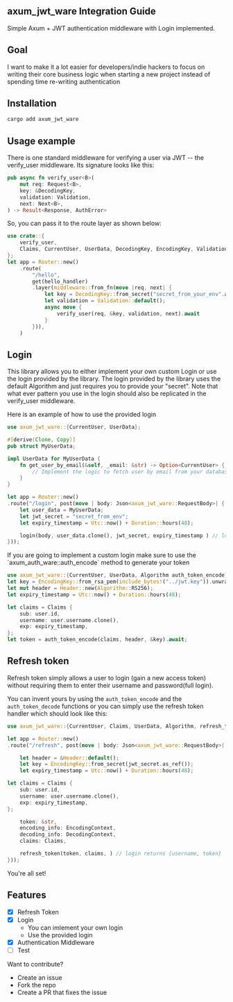 ## axum_jwt_ware Integration Guide

Simple Axum + JWT authentication middleware with Login implemented.

## Goal

<p>I want to make it a lot easier for developers/indie hackers to focus on writing their core business logic when starting a new project instead of spending time re-writing authentication</p>

## Installation

```sh
cargo add axum_jwt_ware
```

## Usage example

There is one standard middleware for verifying a user via JWT -- the verify_user middleware. Its signature looks like this:

```rs
pub async fn verify_user<B>(
    mut req: Request<B>,
    key: &DecodingKey,
    validation: Validation,
    next: Next<B>,
) -> Result<Response, AuthError>
```

So, you can pass it to the route layer as shown below:

```rs
use crate::{
    verify_user,
    Claims, CurrentUser, UserData, DecodingKey, EncodingKey, Validation, Header
};
let app = Router::new()
    .route(
        "/hello",
        get(hello_handler)
        .layer(middleware::from_fn(move |req, next| {
            let key = DecodingKey::from_secret("secret_from_your_env".as_ref());
            let validation = Validation::default();
            async move {
                verify_user(req, &key, validation, next).await
            }
        })),
    )
```

## Login

<p>This library allows you to either implement your own custom Login or use the login provided by the library. The login provided by the library uses the default Algorithm and just requires you to provide your "secret". Note that what ever pattern you use in the login should also be replicated in the verify_user middleware.</p>

<p>Here is an example of how to use the provided login</p>

```rs
use axum_jwt_ware::{CurrentUser, UserData};

#[derive(Clone, Copy)]
pub struct MyUserData;

impl UserData for MyUserData {
    fn get_user_by_email(&self, _email: &str) -> Option<CurrentUser> {
        // Implement the logic to fetch user by email from your database
    }
}

let app = Router::new()
.route("/login", post(move | body: Json<axum_jwt_ware::RequestBody>| {
    let user_data = MyUserData;
    let jwt_secret = "secret_from_env";
    let expiry_timestamp = Utc::now() + Duration::hours(48);

    login(body, user_data.clone(), jwt_secret, expiry_timestamp ) // login returns {username, token}
}));
```

<p>If you are going to implement a custom login make sure to use the `axum_auth_ware::auth_encode` method to generate your token</p>

```rs
use axum_jwt_ware::{CurrentUser, UserData, Algorithm auth_token_encode};
let key = EncodingKey::from_rsa_pem(include_bytes!("../jwt.key")).unwrap();
let mut header = Header::new(Algorithm::RS256);
let expiry_timestamp = Utc::now() + Duration::hours(48);

let claims = Claims {
    sub: user.id,
    username: user.username.clone(),
    exp: expiry_timestamp,
};
let token = auth_token_encode(claims, header, &key).await;
```

## Refresh token

Refresh token simply allows a user to login (gain a new access token) without requiring them to enter their username and password(full login).

You can invent yours by using the `auth_token_encode` and the `auth_token_decode` functions or you can simply use the
refresh token handler which should look like this:

```rs
use axum_jwt_ware::{CurrentUser, Claims, UserData, Algorithm, refresh_token};

let app = Router::new()
.route("/refresh", post(move | body: Json<axum_jwt_ware::RequestBody>| {

    let header = &Header::default();
    let key = EncodingKey::from_secret(jwt_secret.as_ref());
    let expiry_timestamp = Utc::now() + Duration::hours(48);

let claims = Claims {
    sub: user.id,
    username: user.username.clone(),
    exp: expiry_timestamp,
};

    token: &str,
    encoding_info: EncodingContext,
    decoding_info: DecodingContext,
    claims: Claims,

    refresh_token(token, claims, ) // login returns {username, token}
}));
```

<p>You're all set!</p>

## Features

- [x] Refresh Token
- [x] Login
  - You can imlement your own login
  - Use the provided login
- [x] Authentication Middleware
- [ ] Test

<p>Want to contribute?</p>

- Create an issue
- Fork the repo
- Create a PR that fixes the issue
